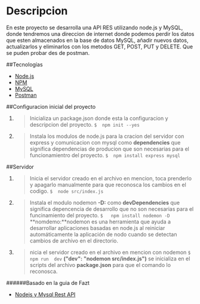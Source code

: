 # Descripcion
En este proyecto se desarrolla una API RES utilizando node.js y MySQL, donde tendremos una direccion de internet donde podemos perdir los datos que esten almacenados en la base de datos MySQL, añadir nuevos datos, actualizarlos y eliminarlos con los metodos GET, POST, PUT y DELETE. Que se puden probar des de postman.

##Tecnologías
- [Node.js](https://nodejs.org/es/)
 - [NPM](https://www.npmjs.com/)
- [MySQL](https://www.mysql.com/)
- [Postman ](www.postman.com)


##Configuracion inicial del proyecto
1. > Inicializa un package.json donde esta la configuracion y descripcion del proyecto.
 `$  npm init --yes`

2. > Instala los modulos de node.js para la cracion del servidor con express y comunicacion con mysql como **dependencies** que significa dependencias de producion que son necesarias para el funcionamientro del proyecto.
`$  npm install express mysql`


##Servidor
1. > Inicia el servidor creado en el archivo en mencion, toca prenderlo y apagarlo manualmente para que reconosca los cambios en el codigo.
 `$  node src/index.js`

2. > Instala el modulo nodemon  **-D:** como **devDependencies** que significa depencencia de desarrollo que no son necesarias para el funcinamiento del proyecto.
`$   npm install nodemon -D` 
**nomdemo:**nodemon es una herramienta que ayuda a desarrollar aplicaciones basadas en node.js al reiniciar automáticamente la aplicación de nodo cuando se detectan cambios de archivo en el directorio.

3. > nicia el servidor creado en el archivo en mencion con nodemon
`$  npm run  dev`
**("dev": "nodemon src/index.js")** se inicializa en el scripts del archivo **package.json** para que el comando lo reconosca.

######Basado en la guia de Fazt
- [Nodejs y Mysql Rest API](https://www.youtube.com/watch?v=p8CoR-wymQg&ab_channel=Fazt/)
